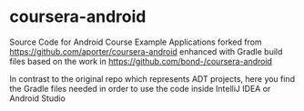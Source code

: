 coursera-android
================

Source Code for Android Course Example Applications
forked from https://github.com/aporter/coursera-android
enhanced with Gradle build files based on the work in https://github.com/bond-/coursera-android

In contrast to the original repo which represents ADT projects, here you find the Gradle files needed in order to use the code inside IntelliJ IDEA or Android Studio
